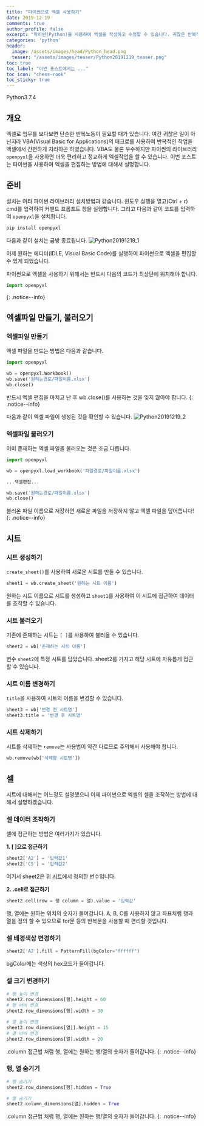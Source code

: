 ```yaml
---
title: "파이썬으로 엑셀 사용하기"
date: 2019-12-19
comments: true
author_profile: false
excerpt: "파이썬(Python)을 사용하여 엑셀을 작성하고 수정할 수 있습니다. 귀찮은 반복작업이나 엑셀 업무에서 효율을 향상시켜줍니다."
categories: 'python'
header:
  image: /assets/images/head/Python_head.png
  teaser: "/assets/images/teaser/Python20191219_teaser.png"
toc: true 
toc_label: "이번 포스트에서는 ..." 
toc_icon: "chess-rook"
toc_sticky: true
---
```


<!-- Python20191219-->
<!--Language Button HTML -->
<div id="labels">
<a class="Python"><i class="fab fa-python"></i> Python</a><a class="PythonVer">3.7.4</a>
</div>
<!--Language Button HTML -->

<!--Main content -->

## 개요
엑셀로 업무를 보다보면 단순한 반복노동이 필요할 때가 있습니다. 여간 귀찮은 일이 아닌지라 VBA(Visual Basic for Applications)의 매크로를 사용하여 반복적인 작업을 엑셀에서 간편하게 처리하곤 하였습니다. VBA도 물론 우수하지만 파이썬의 라이브러리 `openpyxl`을 사용하면 더욱 편리하고 정교하게 엑셀작업을 할 수 있습니다. 이번 포스트는 파이썬을 사용하여 엑셀을 편집하는 방법에 대해서 설명합니다.

## 준비
설치는 여타 파이썬 라이브러리 설치방법과 같습니다. 윈도우 실행을 열고(Ctrl + r) cmd를 입력하여 커맨드 프롬프트 창을 실행합니다. 그리고 다음과 같이 코드를 입력하여 `openpyxl`을 설치합니다.

~~~python
pip install openpyxl
~~~

다음과 같이 설치는 금방 종료됩니다.
![Python20191219_1](/assets/images/post/Python/Python20191209_1.png)

이제 원하는 에디터(IDLE, Visual Basic Code)를 실행하여 파이썬으로 엑셀을 편집할 수 있게 되었습니다.

파이썬으로 엑셀을 사용하기 위해서는 반드시 다음의 코드가 최상단에 위치해야 합니다.
~~~python
import openpyxl
~~~
{: .notice--info}
## 엑셀파일 만들기, 불러오기
### 엑셀파일 만들기
엑셀 파일을 만드는 방법은 다음과 같습니다.
~~~python
import openpyxl

wb = openpyxl.Workbook()
wb.save('원하는경로/파일이름.xlsx')
wb.close()
~~~
반드시 엑셀 편집을 마치고 난 후 wb.close()를 사용하는 것을 잊지 않아야 합니다.
{: .notice--info}

다음과 같이 엑셀 파일이 생성된 것을 확인할 수 있습니다.
![Python20191219_2](/assets/images/post/Python/Python20191209_2.png)

### 엑셀파일 불러오기
이미 존재하는 엑셀 파일을 불러오는 것은 조금 다릅니다.
~~~python
import openpyxl

wb = openpyxl.load_workbook('파일경로/파일이름.xlsx')

...엑셀편집...

wb.save('원하는경로/파일이름.xlsx')
wb.close()
~~~
불러온 파일 이름으로 저장하면 새로운 파일을 저장하지 않고 엑셀 파일을 덮어씁니다!
{: .notice--info}

## 시트
### 시트 생성하기
`create_sheet()`를 사용하여 새로운 시트를 만들 수 있습니다.
~~~python
sheet1 = wb.create_sheet('원하는 시트 이름')
~~~
원하는 시트 이름으로 시트를 생성하고 `sheet1`를 사용하여 이 시트에 접근하여 데이터를 조작할 수 있습니다.

### 시트 불러오기
기존에 존재하는 시트는 `[ ]`를 사용하여 불러올 수 있습니다.
~~~python
sheet2 = wb['존재하는 시트 이름']
~~~
변수 `sheet2`에 특정 시트를 담았습니다. sheet2를 가지고 해당 시트에 자유롭게 접근할 수 있습니다.

### 시트 이름 변경하기
`title`을 사용하여 시트의 이름을 변경할 수 있습니다.
~~~python
sheet3 = wb['변경 전 시트명']
sheet3.title = '변경 후 시트명'
~~~

### 시트 삭제하기
시트를 삭제하는 `remove`는 사용법이 약간 다르므로 주의해서 사용해야 합니다.
~~~python
wb.remove(wb['삭제할 시트명'])
~~~

## 셀
시트에 대해서는 어느정도 설명했으니 이제 파이썬으로 엑셀의 셀을 조작하는 방법에 대해서 설명하겠습니다.

### 셀 데이터 조작하기
셀에 접근하는 방법은 여러가지가 있습니다.

**1\. [ ]으로 접근하기**
~~~python
sheet2['A2'] = '입력값1'
sheet2['C5'] = '입력값2'
~~~
여기서 sheet2은 위 [시트](#시트)에서 정의한 변수입니다.

**2\. .cell로 접근하기**
~~~python
sheet2.cell(row = 행 column = 열).value = '입력값'
~~~
행, 열에는 원하는 위치의 숫자가 들어갑니다. A, B, C를 사용하지 않고 좌표처럼 행과 열을 정의 할 수 있으므로 for문 등의 반복문을 사용할 때 편리할 것입니다.

### 셀 배경색상 변경하기
~~~python
sheet2['A2'].fill = PatternFill(bgColor="ffffff")
~~~
bgColor에는 색상의 hex코드가 들어갑니다.

### 셀 크기 변경하기
~~~python
# 행 높이 변경
sheet2.row_dimensions[행].height = 60
# 행 너비 변경
sheet2.row_dimensions[행].width = 30

# 열 높이 변경
sheet2.row_dimensions[열]].height = 15
# 열 너비 변경
sheet2.row_dimensions[열].width = 20
~~~
.column 접근법 처럼 행, 열에는 원하는 행/열의 숫자가 들어갑니다.
{: .notice--info}

### 행, 열 숨기기
~~~python
# 행 숨기기
sheet2.row_dimensions[행].hidden = True

# 열 숨기기
sheet2.column_dimensions[열].hidden = True
~~~
.column 접근법 처럼 행, 열에는 원하는 행/열의 숫자가 들어갑니다.
{: .notice--info}
<!--Main content-->

